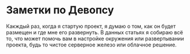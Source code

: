 # Заметки по Девопсу
Какждый раз, когда я стартую проект, я думаю о  том, как он будет размещен и где мне его развернуть.
В данных статьях я собираю всё то, что может помочь вам в настройке окружения или развертывании проекта, будь то чистое серверное железо или облачное решение.
